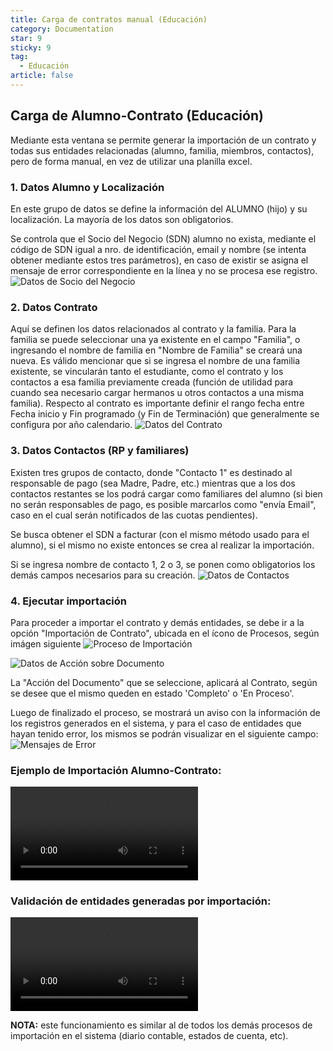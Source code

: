 ```yaml
---
title: Carga de contratos manual (Educación)
category: Documentation
star: 9
sticky: 9
tag: 
  - Educación
article: false
---
```


## Carga de Alumno-Contrato (Educación)

Mediante esta ventana se permite generar la importación de un contrato y todas sus entidades relacionadas (alumno, familia, miembros, contactos), pero de forma manual, en vez de utilizar una planilla excel.

### 1. Datos Alumno y Localización

En este grupo de datos se define la información del ALUMNO (hijo) y su localización. La mayoría de los datos son obligatorios.

Se controla que el Socio del Negocio (SDN) alumno no exista, mediante el código de SDN igual a nro. de identificación, email y nombre (se intenta obtener mediante estos tres parámetros), en caso de existir se asigna el mensaje de error correspondiente en la línea y no se procesa ese registro.
![Datos de Socio del Negocio](/assets/img/docs/basic-rules/bid-import-SDN.png)

### 2. Datos Contrato

Aquí se definen los datos relacionados al contrato y la familia. Para la familia se puede seleccionar una ya existente en el campo "Familia", o ingresando el nombre de familia en "Nombre de Familia" se creará una nueva.
Es válido mencionar que si se ingresa el nombre de una familia existente, se vincularán tanto el estudiante, como el contrato y los contactos a esa familia previamente creada (función de utilidad para cuando sea necesario cargar hermanos u otros contactos a una misma familia).
Respecto al contrato es importante definir el rango fecha entre Fecha inicio y Fin programado (y Fin de Terminación) que generalmente se configura por año calendario.
![Datos del Contrato](/assets/img/docs/basic-rules/bid-import-contract.png)


### 3. Datos Contactos (RP y familiares)

Existen tres grupos de contacto, donde "Contacto 1" es destinado al responsable de pago (sea Madre, Padre, etc.) mientras que a los dos contactos restantes se los podrá cargar como familiares del alumno (si bien no serán responsables de pago, es posible marcarlos como "envía Email", caso en el cual serán notificados de las cuotas pendientes).

Se busca obtener el SDN a facturar (con el mismo método usado para el alumno), si el mismo no existe entonces se crea al realizar la importación.

Si se ingresa nombre de contacto 1, 2 o 3, se ponen como obligatorios los demás campos necesarios para su creación.
![Datos de Contactos](/assets/img/docs/basic-rules/bid-import-contact.png)

### 4. Ejecutar importación

Para proceder a importar el contrato y demás entidades, se debe ir a la opción "Importación de Contrato", ubicada en el ícono de Procesos, según imágen siguiente
![Proceso de Importación](/assets/img/docs/basic-rules/bid-import-importation.png)

![Datos de Acción sobre Documento](/assets/img/docs/basic-rules/bid-import-doc-action.png)

La "Acción del Documento" que se seleccione, aplicará al Contrato, según se desee que el mismo queden en estado 'Completo' o 'En Proceso'.

Luego de finalizado el proceso, se mostrará un aviso con la información de los registros generados en el sistema, y para el caso de entidades que hayan tenido error, los mismos se podrán visualizar en el siguiente campo:
![Mensajes de Error](/assets/img/docs/basic-rules/bid-import-error-message.png)

### Ejemplo de Importación Alumno-Contrato:

![Datos de Acción sobre Documento](/assets/img/docs/basic-rules/bid-import-example.mp4)

### Validación de entidades generadas por importación:

![Datos de Acción sobre Documento](/assets/img/docs/basic-rules/bid-import-verification.mp4)

**NOTA:** este funcionamiento es similar al de todos los demás procesos de importación en el sistema (diario contable, estados de cuenta, etc).